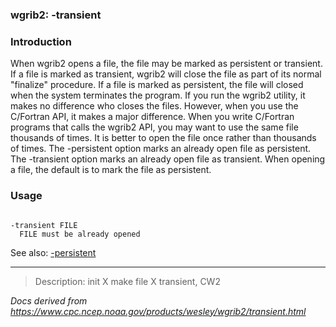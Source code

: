 
### wgrib2: -transient



### Introduction



When wgrib2 opens a file, the file may be marked as persistent or
transient. If a file is marked as transient, wgrib2 will close
the file as part of its normal "finalize" procedure. If a file
is marked as persistent, the file will closed when the system
terminates the program. If you run the wgrib2 utility, it makes
no difference who closes the files. However, when you use the
C/Fortran API, it makes a major difference. When you write
C/Fortran programs that calls the wgrib2 API, you may want to
use the same file thousands of times. It is better to open
the file once rather than thousands of times.
The -persistent option marks an already
open file as persistent.
The -transient option marks an already
open file as transient. When opening a file, the default
is to mark the file as persistent.

### Usage




```

-transient FILE
  FILE must be already opened

```


See also:
[-persistent](./persistent.html)






----

>Description: init  X      make file X transient, CW2

_Docs derived from <https://www.cpc.ncep.noaa.gov/products/wesley/wgrib2/transient.html>_